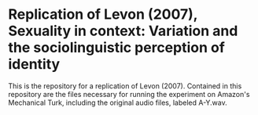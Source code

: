 # Replication of Levon (2007), Sexuality in context: Variation and the sociolinguistic perception of identity

This is the repository for a replication of Levon (2007). Contained in this repository are the files necessary for running the experiment on Amazon's Mechanical Turk, including the original audio files, labeled A-Y.wav. 
